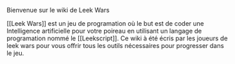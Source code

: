 Bienvenue sur le wiki de Leek Wars

[[Leek Wars]] est un jeu de programation où le but est de coder une Intelligence artificielle pour votre poireau en utilisant un langage de programation nommé le [[Leekscript]]. Ce wiki à été écris par les joueurs de leek wars pour vous offrir tous les outils nécessaires pour progresser dans le jeu.

